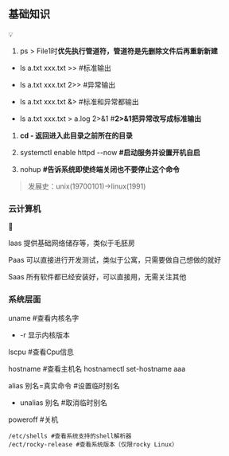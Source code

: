 ## 基础知识

💡

1.  ps > File1时**优先执行管道符，管道符是先删除文件后再重新新建**

-   ls a.txt xxx.txt >> #标准输出

-   ls a.txt xxx.txt 2>> #异常输出

-   ls a.txt xxx.txt &> #标准和异常都输出

-   ls a.txt xxx.txt > a.log 2>&1 #**2>&1把异常改写成标准输出**

1.  **cd - 返回进入此目录之前所在的目录**

1.  systemctl enable httpd --now **#启动服务并设置开机自启**

1.  nohup **#告诉系统即使终端关闭也不要停止这个命令**

> 发展史：unix(19700101)->linux(1991)

### 云计算机

👋

Iaas 提供基础网络储存等，类似于毛胚房

Paas 可以直接进行开发测试，类似于公寓，只需要做自己想做的就好

Saas 所有软件都已经安装好，可以直接用，无需关注其他

### 系统层面

uname #查看内核名字

-   -r 显示内核版本

lscpu #查看Cpu信息

hostname #查看主机名 hostnamectl set-hostname aaa

alias 别名=真实命令 #设置临时别名

-   unalias 别名 #取消临时别名

poweroff #关机

```
/etc/shells #查看系统支持的shell解析器
/ect/rocky-release #查看系统版本（仅限rocky Linux）
```




<!--stackedit_data:
eyJoaXN0b3J5IjpbMTkwNzA2MzcyOF19
-->
